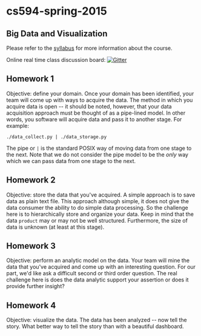 # cs594-spring-2015

## Big Data and Visualization

Please refer to the [syllabus](https://github.com/csula/cs594-spring-2015/blob/master/Syllabus.md) for more information about the course.  

Online real time class discussion board: [![Gitter](https://badges.gitter.im/Join%20Chat.svg)](https://gitter.im/csula/cs594-spring-2015?utm_source=badge&utm_medium=badge&utm_campaign=pr-badge)

## Homework 1

Objective: define your domain.  Once your domain has been identified, your team will come up with ways to acquire the data.  The method in which you acquire data is open -- it should be noted, however, that your data acquisition approach must be thought of as a pipe-lined model.  In other words, you software will acquire data and pass it to another stage.  For example:

```
./data_collect.py | ./data_storage.py 
```

The pipe or `|` is the standard POSIX way of moving data from one stage to the next.  Note that we do not consider the pipe model to be the *only* way which we can pass data from one stage to the next.

## Homework 2

Objective: store the data that you've acquired.  A simple approach is to save data as plain text file.  This approach although simple, it does not give the data consumer the ability to do simple data processing.  So the challenge here is to hierarchically store and organize your data.  Keep in mind that the data `product` may or may not be well structured.  Furthermore, the size of data is unknown (at least at this stage).

## Homework 3

Objective: perform an analytic model on the data.  Your team will mine the data that you've acquired and come up with an interesting question.  For our part, we'd like ask a difficult second or third order question.  The real challenge here is does the data analytic support your assertion or does it provide further insight?

## Homework 4

Objective: visualize the data.  The data has been analyzed -- now tell the story.  What better way to tell the story than with a beautiful dashboard.

